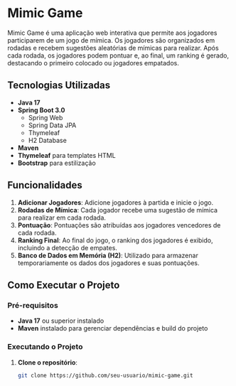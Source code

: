# Mimic Game

Mimic Game é uma aplicação web interativa que permite aos jogadores participarem de um jogo de mímica. Os jogadores são organizados em rodadas e recebem sugestões aleatórias de mímicas para realizar. Após cada rodada, os jogadores podem pontuar e, ao final, um ranking é gerado, destacando o primeiro colocado ou jogadores empatados.

## Tecnologias Utilizadas

- **Java 17**
- **Spring Boot 3.0**
  - Spring Web
  - Spring Data JPA
  - Thymeleaf
  - H2 Database
- **Maven**
- **Thymeleaf** para templates HTML
- **Bootstrap** para estilização

## Funcionalidades

1. **Adicionar Jogadores**: Adicione jogadores à partida e inicie o jogo.
2. **Rodadas de Mímica**: Cada jogador recebe uma sugestão de mímica para realizar em cada rodada.
3. **Pontuação**: Pontuações são atribuídas aos jogadores vencedores de cada rodada.
4. **Ranking Final**: Ao final do jogo, o ranking dos jogadores é exibido, incluindo a detecção de empates.
5. **Banco de Dados em Memória (H2)**: Utilizado para armazenar temporariamente os dados dos jogadores e suas pontuações.

## Como Executar o Projeto

### Pré-requisitos

- **Java 17** ou superior instalado
- **Maven** instalado para gerenciar dependências e build do projeto

### Executando o Projeto

1. **Clone o repositório**:

   ```bash
   git clone https://github.com/seu-usuario/mimic-game.git
